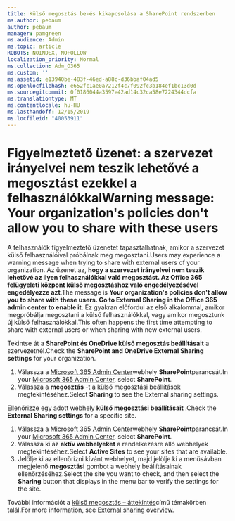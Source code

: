 ```yaml
---
title: Külső megosztás be-és kikapcsolása a SharePoint rendszerben
ms.author: pebaum
author: pebaum
manager: pamgreen
ms.audience: Admin
ms.topic: article
ROBOTS: NOINDEX, NOFOLLOW
localization_priority: Normal
ms.collection: Adm_O365
ms.custom: ''
ms.assetid: e13940be-483f-46ed-a88c-d36bbaf04ad5
ms.openlocfilehash: e652fc1ae0a7212f4c7f092fc3b184ef1bc13d0d
ms.sourcegitcommit: 0f0186044a3597e42ad14c32ca58e7224344dcfa
ms.translationtype: MT
ms.contentlocale: hu-HU
ms.lasthandoff: 12/15/2019
ms.locfileid: "40053911"
---
```

# <a name="warning-message-your-organizations-policies-dont-allow-you-to-share-with-these-users"></a><span data-ttu-id="6077d-102">Figyelmeztető üzenet: a szervezet irányelvei nem teszik lehetővé a megosztást ezekkel a felhasználókkal</span><span class="sxs-lookup"><span data-stu-id="6077d-102">Warning message: Your organization's policies don't allow you to share with these users</span></span>

<span data-ttu-id="6077d-103">A felhasználók figyelmeztető üzenetet tapasztalhatnak, amikor a szervezet külső felhasználóival próbálnak meg megosztani.</span><span class="sxs-lookup"><span data-stu-id="6077d-103">Users may experience a warning message when trying to share with external users of your organization.</span></span> <span data-ttu-id="6077d-104">Az üzenet az, **hogy a szervezet irányelvei nem teszik lehetővé az ilyen felhasználókkal való megosztást. Az Office 365 felügyeleti központ külső megosztáshoz való engedélyezésével engedélyezze azt**.</span><span class="sxs-lookup"><span data-stu-id="6077d-104">The message is **Your organization's policies don't allow you to share with these users. Go to External Sharing in the Office 365 admin center to enable it**.</span></span> <span data-ttu-id="6077d-105">Ez gyakran előfordul az első alkalommal, amikor megpróbálja megosztani a külső felhasználókkal, vagy amikor megosztunk új külső felhasználókkal.</span><span class="sxs-lookup"><span data-stu-id="6077d-105">This often happens the first time attempting to share with external users or when sharing with new external users.</span></span>

<span data-ttu-id="6077d-106">Tekintse át a **SharePoint és OneDrive külső megosztás beállításait** a szervezetnél.</span><span class="sxs-lookup"><span data-stu-id="6077d-106">Check the **SharePoint and OneDrive External Sharing settings** for your organization.</span></span>

1. <span data-ttu-id="6077d-107">Válassza a [Microsoft 365 Admin Center](https://admin.microsoft.com/AdminPortal/Home#/homepage">https://admin.microsoft.com/)webhely **SharePoint**parancsát.</span><span class="sxs-lookup"><span data-stu-id="6077d-107">In your [Microsoft 365 Admin Center](https://admin.microsoft.com/AdminPortal/Home#/homepage">https://admin.microsoft.com/), select **SharePoint**.</span></span>
3. <span data-ttu-id="6077d-108">Válassza a **megosztás** -t a külső megosztási beállítások megtekintéséhez.</span><span class="sxs-lookup"><span data-stu-id="6077d-108">Select **Sharing** to see the External sharing settings.</span></span>

<span data-ttu-id="6077d-109">Ellenőrizze egy adott webhely **külső megosztási beállításait** .</span><span class="sxs-lookup"><span data-stu-id="6077d-109">Check the **External Sharing settings** for a specific site.</span></span>

1. <span data-ttu-id="6077d-110">Válassza a [Microsoft 365 Admin Center](https://admin.microsoft.com/AdminPortal/Home#/homepage">https://admin.microsoft.com/)webhely **SharePoint**parancsát.</span><span class="sxs-lookup"><span data-stu-id="6077d-110">In your [Microsoft 365 Admin Center](https://admin.microsoft.com/AdminPortal/Home#/homepage">https://admin.microsoft.com/), select **SharePoint**.</span></span>
2. <span data-ttu-id="6077d-111">Válassza ki az **aktív webhelyeket** a rendelkezésre álló webhelyek megtekintéséhez.</span><span class="sxs-lookup"><span data-stu-id="6077d-111">Select **Active Sites** to see your sites that are available.</span></span>
3. <span data-ttu-id="6077d-112">Jelölje ki az ellenőrizni kívánt webhelyet, majd jelölje ki a menüsávban megjelenő **megosztási** gombot a webhely beállításainak ellenőrzéséhez.</span><span class="sxs-lookup"><span data-stu-id="6077d-112">Select the site you want to check, and then select the **Sharing** button that displays in the menu bar to verify the settings for the site.</span></span>

<span data-ttu-id="6077d-113">További információt a [külső megosztás – áttekintés](https://docs.microsoft.com/sharepoint/external-sharing-overview)című témakörben talál.</span><span class="sxs-lookup"><span data-stu-id="6077d-113">For more information, see [External sharing overview](https://docs.microsoft.com/sharepoint/external-sharing-overview).</span></span>